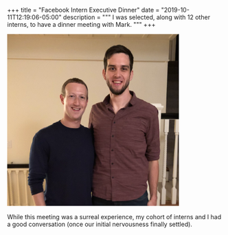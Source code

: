 +++
title = "Facebook Intern Executive Dinner"
date = "2019-10-11T12:19:06-05:00"
description = """
  I was selected, along with 12 other interns, to have a dinner meeting with
  Mark.
"""
+++

<style>
img {
  width: 400px;
}
</style>

![Photo with Mark Zuckerburg](/img/posts/facebook_exec_dinner/zuck_selfie.png)

While this meeting was a surreal experience, my cohort of interns and I had a
good conversation (once our initial nervousness finally settled).


